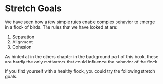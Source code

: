 # Stretch Goals
We have seen how a few simple rules enable complex behavior to emerge in a flock of birds. The rules that we have looked at are:

1. Separation
2. Alignment
3. Cohesion

As hinted at in the others chapter in the background part of this book, these are hardly the only motivators that could influence the behavior of the flock.

If you find yourself with a healthy flock, you could try the following stretch goals.
